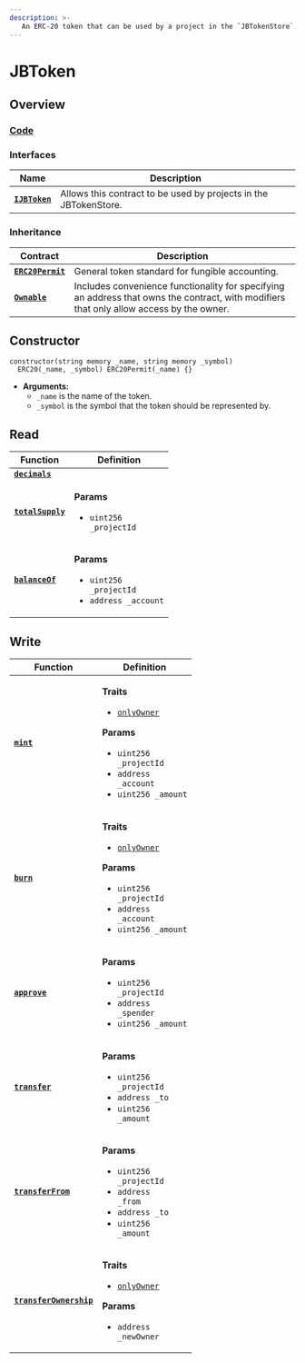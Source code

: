 ```yaml
---
description: >-
   An ERC-20 token that can be used by a project in the `JBTokenStore`.
---
```


# JBToken

## Overview

### [Code](https://github.com/jbx-protocol/juice-contracts-v2/blob/main/contracts/JBToken.sol)

### **Interfaces**

| Name                                                     | Description                                                                                                                              |
| -------------------------------------------------------- | ---------------------------------------------------------------------------------------------------------------------------------------- |
| [**`IJBToken`**](/api/interfaces/ijbtoken.md) | Allows this contract to be used by projects in the JBTokenStore. |


### **Inheritance**

| Contract                                                         | Description                                                                                                                                                                        |
| ---------------------------------------------------------------- | ---------------------------------------------------------------------------------------------------------------------------------------------------------------------------------- |
| [**`ERC20Permit`**](https://docs.openzeppelin.com/contracts/4.x/api/token/erc20#ERC20Permit) | General token standard for fungible accounting. |
| [**`Ownable`**](https://docs.openzeppelin.com/contracts/4.x/api/access#Ownable) | Includes convenience functionality for specifying an address that owns the contract, with modifiers that only allow access by the owner. |

## Constructor

```
constructor(string memory _name, string memory _symbol)
  ERC20(_name, _symbol) ERC20Permit(_name) {}
```

* **Arguments:**
  * `_name` is the name of the token.
  * `_symbol` is the symbol that the token should be represented by.


## Read

| Function                                                            | Definition                                                                                                                                                                                                                                                                                                      |
| ------------------------------------------------------------------- | --------------------------------------------------------------------------------------------------------------------------------------------------------------------------------------------------------------------------------------------------------------------------------------------------------------- |
| [**`decimals`**](/api/contracts/jbtoken/read/decimals.md)                                 |  |
| [**`totalSupply`**](/api/contracts/jbtoken/read/totalsupply.md)                                 | <p><strong>Params</strong></p><ul><li><code>uint256 _projectId</code></li></ul> |
| [**`balanceOf`**](/api/contracts/jbtoken/read/balanceof.md)                                 | <p><strong>Params</strong></p><ul><li><code>uint256 _projectId</code></li><li><code>address _account</code></li></ul> |
## Write

| Function                                                            | Definition                                                                                                                                                                                                                                                                                                      |
| ------------------------------------------------------------------- | --------------------------------------------------------------------------------------------------------------------------------------------------------------------------------------------------------------------------------------------------------------------------------------------------------------- |
| [**`mint`**](/api/contracts/jbtoken/write/mint.md)                                 | <p><strong>Traits</strong></p><ul><li><code>[onlyOwner](https://docs.openzeppelin.com/contracts/4.x/api/access#Ownable-onlyOwner--)</code></li></ul><p><strong>Params</strong></p><ul><li><code>uint256 _projectId</code></li><li><code>address _account</code></li><li><code>uint256 _amount</code></li></ul> |
| [**`burn`**](/api/contracts/jbtoken/write/burn.md)                                 | <p><strong>Traits</strong></p><ul><li><code>[onlyOwner](https://docs.openzeppelin.com/contracts/4.x/api/access#Ownable-onlyOwner--)</code></li></ul><p><strong>Params</strong></p><ul><li><code>uint256 _projectId</code></li><li><code>address _account</code></li><li><code>uint256 _amount</code></li></ul> |
| [**`approve`**](/api/contracts/jbtoken/write/approve.md)                                 | <p><strong>Params</strong></p><ul><li><code>uint256 _projectId</code></li><li><code>address _spender</code></li><li><code>uint256 _amount</code></li></ul> |
| [**`transfer`**](/api/contracts/jbtoken/write/transfer.md)                                 | <p><strong>Params</strong></p><ul><li><code>uint256 _projectId</code></li><li><code>address _to</code></li><li><code>uint256 _amount</code></li></ul> |
| [**`transferFrom`**](/api/contracts/jbtoken/write/transferfrom.md)                                 | <p><strong>Params</strong></p><ul><li><code>uint256 _projectId</code></li><li><code>address _from</code></li><li><code>address _to</code></li><li><code>uint256 _amount</code></li></ul> |
| [**`transferOwnership`**](/api/contracts/jbtoken/write/transferownership.md)                                 | <p><strong>Traits</strong></p><ul><li><code>[onlyOwner](https://docs.openzeppelin.com/contracts/4.x/api/access#Ownable-onlyOwner--)</code></li></ul><p><strong>Params</strong></p><ul><li><code>address _newOwner</code></li></ul> |
